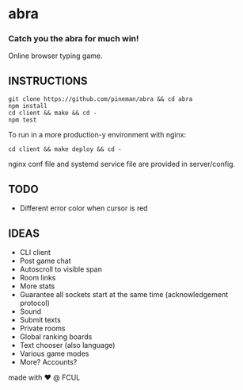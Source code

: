 # abra

### Catch you the abra for much win!
Online browser typing game.

## INSTRUCTIONS
```
git clone https://github.com/pineman/abra && cd abra
npm install
cd client && make && cd -
npm test
```

To run in a more production-y environment with nginx:
```
cd client && make deploy && cd -
```
nginx conf file and systemd service file are provided in server/config.

## TODO
 * Different error color when cursor is red

## IDEAS
 * CLI client
 * Post game chat
 * Autoscroll to visible span
 * Room links
 * More stats
 * Guarantee all sockets start at the same time (acknowledgement protocol)
 * Sound
 * Submit texts
 * Private rooms
 * Global ranking boards
 * Text chooser (also language)
 * Various game modes
 * More? Accounts?

made with :heart: @ FCUL
